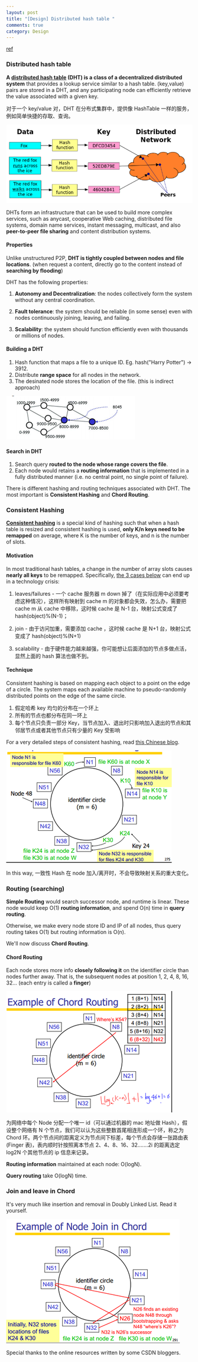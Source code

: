 ```yaml
---
layout: post
title: "[Design] Distributed hash table "
comments: true
category: Design
---
```


[ref](http://blog.csdn.net/yfkiss/article/details/6977509)

### Distributed hash table

**A [distributed hash table](http://en.wikipedia.org/wiki/Distributed_hash_table) (DHT) is a class of a decentralized distributed system** that provides a lookup service similar to a hash table. (key,value) pairs are stored in a DHT, and any participating node can efficiently retrieve the value associated with a given key.

对于一个 key/value 对，DHT 在分布式集群中，提供像 HashTable 一样的服务，例如简单快捷的存取、查询。

![](/images/DHT.png)

DHTs form an infrastructure that can be used to build more complex services, such as anycast, cooperative Web caching, distributed file systems, domain name services, instant messaging, multicast, and also **peer-to-peer file sharing** and content distribution systems.

#### Properties

Unlike unstructured P2P, **DHT is tightly coupled between nodes and file locations**. (when request a content, directly go to the content instead of **searching by flooding**)

DHT has the following properties:

1. **Autonomy and Decentralization**: the nodes collectively form the system without any central coordination.

1. **Fault tolerance**: the system should be reliable (in some sense) even with nodes continuously joining, leaving, and failing.

1. **Scalability**: the system should function efficiently even with thousands or millions of nodes.

#### Building a DHT

1. Hash function that maps a file to a unique ID. Eg. hash("Harry Potter") -> 3912.
2. Distribute **range space** for all nodes in the network.
3. The desinated node stores the location of the file. (this is indirect approach)

![](/images/range-space.PNG)

#### Search in DHT

1. Search query **routed to the node whose range covers the file**.
2. Each node would retains a **routing information** that is implemented in a fully distributed manner (i.e. no central point, no single point of failure).

There is different hashing and routing techniques associated with DHT. The most important is **Consistent Hashing** and **Chord Routing**.

### Consistent Hashing

**[Consistent hashing](http://en.wikipedia.org/wiki/Consistent_hashing)** is a special kind of hashing such that when a hash table is resized and consistent hashing is used, **only K/n keys need to be remapped** on average, where K is the number of keys, and n is the number of slots.

#### Motivation

In most traditional hash tables, a change in the number of array slots causes **nearly all keys** to be remapped. Specifically, [the 3 cases below](http://blog.csdn.net/sparkliang/article/details/5279393) can end up in a technology crisis:

1. leaves/failures - 一个 cache 服务器 m down 掉了（在实际应用中必须要考虑这种情况），这样所有映射到 cache m 的对象都会失效，怎么办，需要把 cache m 从 cache 中移除，这时候 cache 是 N-1 台，映射公式变成了 hash(object)%(N-1)；

1. join - 由于访问加重，需要添加 cache ，这时候 cache 是 N+1 台，映射公式变成了 hash(object)%(N+1)

1. scalability - 由于硬件能力越来越强，你可能想让后面添加的节点多做点活，显然上面的 hash 算法也做不到。

#### Technique

Consistent hashing is based on mapping each object to a point on the edge of a circle. The system maps each available machine to pseudo-randomly distributed points on the edge of the same circle.

1. 假定哈希 key 均匀的分布在一个环上
1. 所有的节点也都分布在同一环上
1. 每个节点只负责一部分 Key，当节点加入、退出时只影响加入退出的节点和其邻居节点或者其他节点只有少量的 Key 受影响

For a very detailed steps of consistent hashing, read [this Chinese blog](http://blog.csdn.net/sparkliang/article/details/5279393).

![](/images/consistent-hashing.PNG)

In this way, 一致性 Hash 在 node 加入/离开时，不会导致映射关系的重大变化。

### Routing (searching)

**Simple Routing** would search successor node, and runtime is linear. These node would keep O(1) **routing information**, and spend O(n) time in **query routing**.

Otherwise, we make every node store ID and IP of all nodes, thus query routing takes O(1) but routing information is O(n).

We'll now discuss **Chord Routing**.

#### Chord Routing

Each node stores more info **closely following it** on the identifier circle than nodes further away. That is, the subsequent nodes at position 1, 2, 4, 8, 16, 32... (each entry is called a **finger**)

![](/images/chord-routing.PNG)

为网络中每个 Node 分配一个唯一 id（可以通过机器的 mac 地址做 Hash），假设整个网络有 N 个节点，我们可以认为这些整数首尾相连形成一个环，称之为 Chord 环。两个节点间的距离定义为节点间下标差，每个节点会存储一张路由表(Finger 表)，表内顺时针按照离本节点 2、4、8、16、32.……2i 的距离选定 log2N 个其他节点的 ip 信息来记录。

**Routing information** maintained at each node: O(logN).

**Query routing** take O(logN) time.

### Join and leave in Chord

It's very much like insertion and removal in Doubly Linked List. Read it yourself.

![](/images/join-in-chord.PNG)

Special thanks to the online resources written by some CSDN bloggers.
